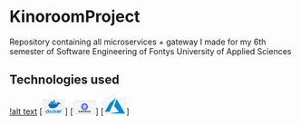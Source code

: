 # KinoroomProject
Repository containing all microservices + gateway I made for my 6th semester of Software Engineering of Fontys University of Applied Sciences

## Technologies used
[!alt text](img/NET_Core_Logo.svg.png)
[<img alt="alt_text" width="40px" src="img/docker.png" />]
[<img alt="alt_text" width="40px" src="img/kubernetes.png" />]
[<img alt="alt_text" width="40px" src="img/azure.png" />]